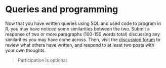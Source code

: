 # Queries and programming

Now that you have written queries using SQL and used code to program in R, you may have noticed some similarities between the two. Submit a response of two or more paragraphs (100-150 words total) discussing any similarities you may have come across. Then, visit the 
[discussion forum](https://www.coursera.org/learn/data-analysis-r/discussions) to review what others have written, and respond to at least two posts with your own thoughts.

> Participation is optional